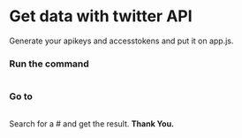 # Get data with twitter API
Generate your apikeys and accesstokens and put it on app.js.

### Run the command

``` node app.js
```
### Go to

```localhost:3000
```
Search for a # and get the result.
**Thank You.**